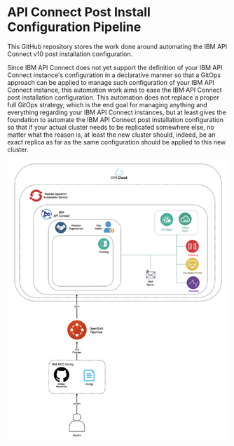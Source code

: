 # API Connect Post Install Configuration Pipeline

This GitHub repository stores the work done around automating the IBM API Connect v10 post installation configuration.

Since IBM API Connect does not yet support the definition of your IBM API Connect instance's configuration in a declarative manner so that a GitOps approach can be applied to manage such configuration of your IBM API Connect instance, this automation work aims to ease the IBM API Connect post installation configuration. This automation does not replace a proper full GitOps strategy, which is the end goal for managing anything and everything regarding your IBM API Connect instances, but at least gives the foundation to automate the IBM API Connect post installation configuration so that if your actual cluster needs to be replicated somewhere else, no matter what the reason is, at least the new cluster should, indeed, be an exact replica as far as the same configuration should be applied to this new cluster.

![Diagram](diagram.png)